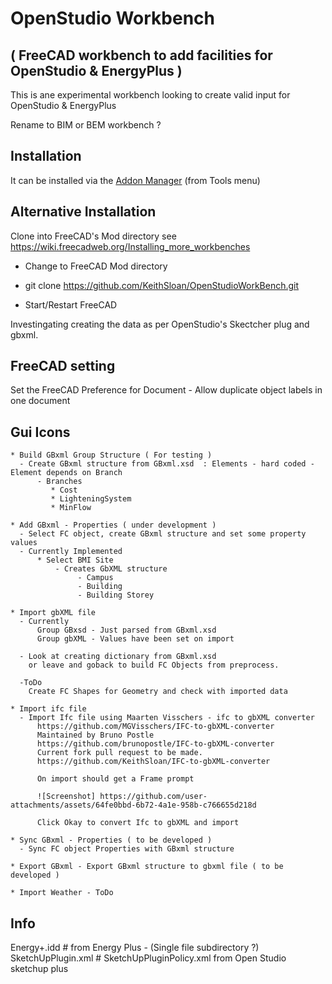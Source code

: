 # OpenStudio Workbench

## ( FreeCAD workbench to add facilities for OpenStudio & EnergyPlus )

This is ane experimental workbench looking to create valid input
for OpenStudio & EnergyPlus

Rename to BIM or BEM workbench ?

## Installation

It can be installed via the [Addon Manager](https://github.com/FreeCAD/FreeCAD-addons) (from Tools menu)


## Alternative Installation

Clone into FreeCAD's Mod directory see https://wiki.freecadweb.org/Installing_more_workbenches

   * Change to FreeCAD Mod directory
   * git clone https://github.com/KeithSloan/OpenStudioWorkBench.git

* Start/Restart FreeCAD

Investingating creating the data as per OpenStudio's Skectcher plug
and gbxml.

## FreeCAD setting
  Set the FreeCAD Preference for Document - Allow duplicate object labels in one document

## Gui Icons

    * Build GBxml Group Structure ( For testing )
      - Create GBxml structure from GBxml.xsd  : Elements - hard coded - Element depends on Branch
          - Branches
             * Cost
             * LighteningSystem
             * MinFlow

    * Add GBxml - Properties ( under development )
      - Select FC object, create GBxml structure and set some property values
      - Currently Implemented
          * Select BMI Site
              - Creates GbXML structure
                   - Campus
                   - Building
                   - Building Storey

    * Import gbXML file
      - Currently 
          Group GBxsd - Just parsed from GBxml.xsd
          Group gbXML - Values have been set on import

      - Look at creating dictionary from GBxml.xsd
        or leave and goback to build FC Objects from preprocess.

      -ToDo
        Create FC Shapes for Geometry and check with imported data
        
    * Import ifc file
      - Import Ifc file using Maarten Visschers - ifc to gbXML converter
          https://github.com/MGVisschers/IFC-to-gbXML-converter
          Maintained by Bruno Postle
          https://github.com/brunopostle/IFC-to-gbXML-converter
          Current fork pull request to be made.
          https://github.com/KeithSloan/IFC-to-gbXML-converter

          On import should get a Frame prompt
          
          ![Screenshot] https://github.com/user-attachments/assets/64fe0bbd-6b72-4a1e-958b-c766655d218d

          Click Okay to convert Ifc to gbXML and import        

    * Sync GBxml - Properties ( to be developed )
      - Sync FC object Properties with GBxml structure

    * Export GBxml - Export GBxml structure to gbxml file ( to be developed )

    * Import Weather - ToDo

## Info

Energy+.idd         # from Energy Plus - (Single file subdirectory ?)
SketchUpPlugin.xml  # SketchUpPluginPolicy.xml from Open Studio sketchup plus
